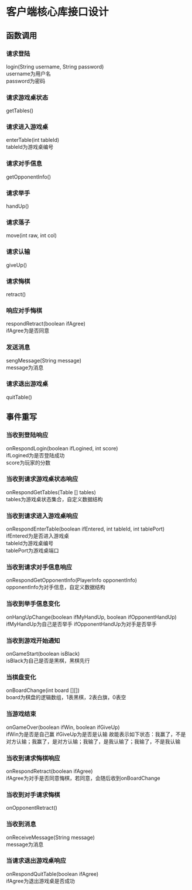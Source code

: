 # 客户端核心库接口设计   

## 函数调用   
### 请求登陆   
login(String username, String password)   
username为用户名   
password为密码   
### 请求游戏桌状态   
getTables()   
### 请求进入游戏桌   
enterTable(int tableId)   
tableId为游戏桌编号   
### 请求对手信息   
getOpponentInfo()   
### 请求举手   
handUp()   
### 请求落子   
move(int raw, int col)   
### 请求认输  
giveUp()   
### 请求悔棋  
retract()  
### 响应对手悔棋   
respondRetract(boolean ifAgree)   
ifAgree为是否同意   
### 发送消息   
sengMessage(String message)   
message为消息   
### 请求退出游戏桌   
quitTable()

## 事件重写   
### 当收到登陆响应   
onRespondLogin(boolean ifLogined, int score)   
ifLogined为是否登陆成功   
score为玩家的分数   
### 当收到请求游戏桌状态响应   
onRespondGetTables(Table [] tables)   
tables为游戏桌状态集合，自定义数据结构   
### 当收到请求进入游戏桌响应   
onRespondEnterTable(boolean ifEntered, int tableId, int tablePort)   
ifEntered为是否进入游戏桌   
tableId为游戏桌编号   
tablePort为游戏桌端口   
### 当收到请求对手信息响应   
onRespondGetOpponentInfo(PlayerInfo opponentInfo)   
opponentInfo为对手信息，自定义数据结构
### 当收到举手信息变化   
onHangUpChange(boolean ifMyHandUp, boolean ifOpponentHandUp)   
ifMyHandUp为自己是否举手
ifOpponentHandUp为对手是否举手   
### 当收到游戏开始通知   
onGameStart(boolean isBlack)   
isBlack为自己是否是黑棋，黑棋先行   
### 当棋盘变化   
onBoardChange(int board [][])   
board为棋盘的逻辑数组，1表黑棋，2表白旗，0表空   
### 当游戏结束   
onGameOver(boolean ifWin, boolean ifGiveUp)   
ifWin为是否是自己赢
ifGiveUp为是否是认输
故能表示如下状态：我赢了，不是对方认输；我赢了，是对方认输；我输了，是我认输了；我输了，不是我认输   
### 当收到请求悔棋响应   
onRespondRetract(boolean ifAgree)   
ifAgree为对手是否同意悔棋，若同意，会随后收到onBoardChange   
### 当收到对手请求悔棋   
onOpponentRetract()   
### 当收到消息   
onReceiveMessage(String message)   
message为消息   
### 当请求退出游戏桌响应   
onRespondQuitTable(boolean ifAgree)   
ifAgree为退出游戏桌是否成功   
